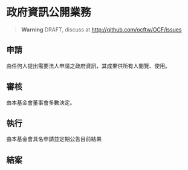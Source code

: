 # 政府資訊公開業務

> **Warning** DRAFT, discuss at http://github.com/ocftw/OCF/issues

## 申請

由任何人提出需要法人申請之政府資訊，其成果供所有人閱覽、使用。

## 審核

由本基金會董事會多數決定。

## 執行

由本基金會具名申請並定期公告目前結果

## 結案


